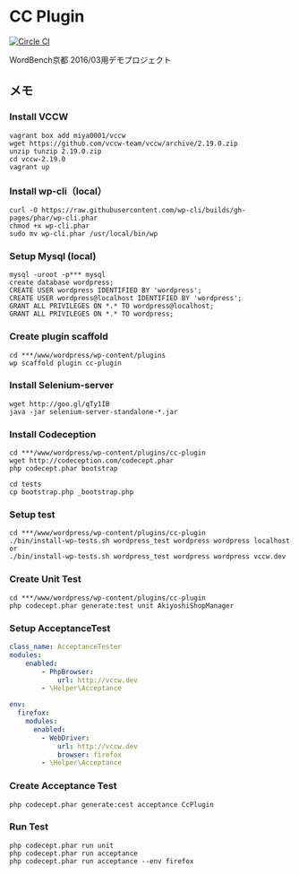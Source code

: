 # CC Plugin

[![Circle CI](https://circleci.com/gh/Ippey/cc-plugin/tree/master.svg?style=svg)](https://circleci.com/gh/Ippey/cc-plugin/tree/master)

WordBench京都 2016/03用デモプロジェクト

## メモ

### Install VCCW
```
vagrant box add miya0001/vccw
wget https://github.com/vccw-team/vccw/archive/2.19.0.zip
unzip tunzip 2.19.0.zip
cd vccw-2.19.0
vagrant up
```

### Install wp-cli（local）
```
curl -O https://raw.githubusercontent.com/wp-cli/builds/gh-pages/phar/wp-cli.phar
chmod +x wp-cli.phar
sudo mv wp-cli.phar /usr/local/bin/wp
```

### Setup Mysql (local)
```
mysql -uroot -p*** mysql
create database wordpress;
CREATE USER wordpress IDENTIFIED BY 'wordpress';
CREATE USER wordpress@localhost IDENTIFIED BY 'wordpress';
GRANT ALL PRIVILEGES ON *.* TO wordpress@localhost;
GRANT ALL PRIVILEGES ON *.* TO wordpress;
```

### Create plugin scaffold
```
cd ***/www/wordpress/wp-content/plugins
wp scaffold plugin cc-plugin

```

### Install Selenium-server
```
wget http://goo.gl/qTy1IB
java -jar selenium-server-standalone-*.jar
```

### Install Codeception
```
cd ***/www/wordpress/wp-content/plugins/cc-plugin
wget http://codeception.com/codecept.phar
php codecept.phar bootstrap
```
```
cd tests
cp bootstrap.php _bootstrap.php
```

### Setup test
```
cd ***/www/wordpress/wp-content/plugins/cc-plugin
./bin/install-wp-tests.sh wordpress_test wordpress wordpress localhost
or
./bin/install-wp-tests.sh wordpress_test wordpress wordpress vccw.dev
```

### Create Unit Test
```
cd ***/www/wordpress/wp-content/plugins/cc-plugin
php codecept.phar generate:test unit AkiyoshiShopManager
```

### Setup AcceptanceTest
``` acceptance.suite.yml
class_name: AcceptanceTester
modules:
    enabled:
        - PhpBrowser:
            url: http://vccw.dev
        - \Helper\Acceptance

env:
  firefox:
    modules:
      enabled:
        - WebDriver:
            url: http://vccw.dev
            browser: firefox
        - \Helper\Acceptance

```

### Create Acceptance Test
```
php codecept.phar generate:cest acceptance CcPlugin
```

### Run Test
```
php codecept.phar run unit
php codecept.phar run acceptance
php codecept.phar run acceptance --env firefox
```
